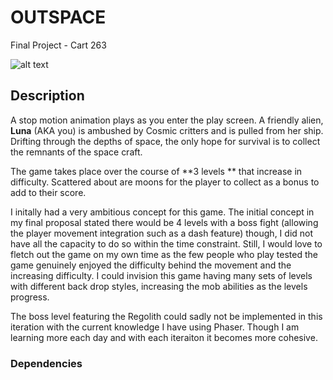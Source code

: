 # OUTSPACE

Final Project - Cart 263

![alt text](http://url/to/img.png)

## Description

A stop motion animation plays as you enter the play screen. A friendly alien, **Luna** (AKA you) is ambushed by Cosmic critters and is pulled from her ship. Drifting through the depths of space, the only hope for survival is to collect the remnants of the space craft.

The game takes place over the course of **3 levels ** that increase in difficulty. Scattered about are moons for the player to collect as a bonus to add to their score. 

I initally had a very ambitious concept for this game. The initial concept in my final proposal stated there would be 4 levels with a boss fight (allowing the player movement integration such as a dash feature) though, I did not have all the capacity to do so within the time constraint. Still, I would love to fletch out the game on my own time as the few people who play tested the game genuinely enjoyed the difficulty behind the movement and the increasing difficulty. I could invision this game having many sets of levels with different back drop styles, increasing the mob abilities as the levels progress.

The boss level featuring the Regolith could sadly not be implemented in this iteration with the current knowledge I have using Phaser. Though I am learning more each day and with each iteraiton it becomes more cohesive. 


### Dependencies

